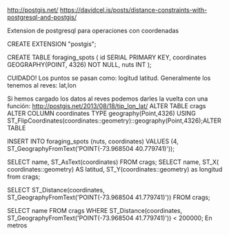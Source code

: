 http://postgis.net/
https://davidcel.is/posts/distance-constraints-with-postgresql-and-postgis/

Extension de postgresql para operaciones con coordenadas

CREATE EXTENSION "postgis";

CREATE TABLE foraging_spots (
  id          SERIAL                 PRIMARY KEY,
  coordinates GEOGRAPHY(POINT, 4326) NOT NULL,
  nuts        INT
);

CUIDADO! Los puntos se pasan como: logitud latitud.
Generalmente los tenemos al reves: lat,lon

Si hemos cargado los datos al reves podemos darles la vuelta con una función:
http://postgis.net/2013/08/18/tip_lon_lat/
ALTER TABLE crags ALTER COLUMN coordinates TYPE geography(Point,4326) USING ST_FlipCoordinates(coordinates::geometry)::geography(Point,4326);ALTER TABLE


INSERT INTO foraging_spots (nuts, coordinates) VALUES (4, ST_GeographyFromText('POINT(-73.968504 40.779741)'));

SELECT name, ST_AsText(coordinates) FROM crags;
SELECT name, ST_X( coordinates::geometry) AS latitud, ST_Y(coordinates::geometry) as longitud from crags;

SELECT ST_Distance(coordinates, ST_GeographyFromText('POINT(-73.968504 41.779741)')) FROM crags;

SELECT name FROM crags WHERE ST_Distance(coordinates, ST_GeographyFromText('POINT(-73.968504 41.779741)')) < 200000;
En metros
